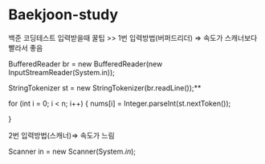 # Baekjoon-study

백준 코딩테스트 입력받을때 꿀팁 >>
1번 입력방법(버퍼드리더) ⇒  속도가 스캐너보다 빨라서 좋음

BufferedReader br = new BufferedReader(new InputStreamReader(System.in));

StringTokenizer st = new StringTokenizer(br.readLine());**

for (int i = 0; i < n; i++) {
nums[i] = Integer.parseInt(st.nextToken());

}

2번 입력방법(스캐너)⇒ 속도가 느림

Scanner in = new Scanner(System.*in*);
